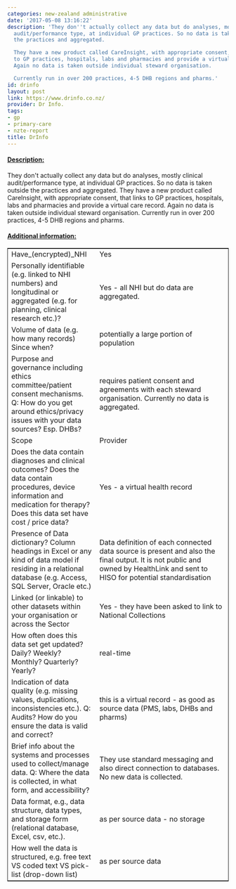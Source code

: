 ```yaml
---
categories: new-zealand administrative
date: '2017-05-08 13:16:22'
description: 'They don''t actually collect any data but do analyses, mostly clinical
  audit/performance type, at individual GP practices. So no data is taken outside
  the practices and aggregated.

  They have a new product called CareInsight, with appropriate consent, that links
  to GP practices, hospitals, labs and pharmacies and provide a virtual care record.
  Again no data is taken outside individual steward organisation.

  Currently run in over 200 practices, 4-5 DHB regions and pharms.'
id: drinfo
layout: post
link: https://www.drinfo.co.nz/
provider: Dr Info.
tags:
- gp
- primary-care
- nzte-report
title: DrInfo
---
```



 <h4> <u>Description:</u> </h4>
They don't actually collect any data but do analyses, mostly clinical audit/performance type, at individual GP practices. So no data is taken outside the practices and aggregated.
They have a new product called CareInsight, with appropriate consent, that links to GP practices, hospitals, labs and pharmacies and provide a virtual care record. Again no data is taken outside individual steward organisation.
Currently run in over 200 practices, 4-5 DHB regions and pharms.
 <h4> <u>Additional information:</u> </h4>
 <table style="border: 1px solid">
 <tr> <td width="40%">Have_(encrypted)_NHI</td> <td>Yes</td> </tr>
 <tr> <td width="40%">Personally identifiable (e.g. linked to NHI numbers) and longitudinal or aggregated (e.g. for planning, clinical research etc.)?</td> <td>Yes - all NHI but do data are aggregated.</td> </tr>
 <tr> <td width="40%">Volume of data (e.g. how many records)
Since when?</td> <td>potentially a large portion of population</td> </tr>
 <tr> <td width="40%">Purpose and governance including ethics committee/patient consent mechanisms. Q: How do you get around ethics/privacy issues with your data sources? Esp. DHBs?</td> <td>requires patient consent and agreements with each steward organisation. Currently no data is aggregated.</td> </tr>
 <tr> <td width="40%">Scope</td> <td>Provider</td> </tr>
 <tr> <td width="40%">Does the data contain diagnoses and clinical outcomes?
Does the data contain procedures, device information and medication for therapy?
Does this data set have cost / price data?</td> <td>Yes - a virtual health record</td> </tr>
 <tr> <td width="40%">Presence of Data dictionary? Column headings in Excel or any kind of data model if residing in a relational database (e.g. Access, SQL Server, Oracle etc.) </td> <td>Data definition of each connected data source is present and also the final output. It is not public and owned by HealthLink and sent to HISO for potential standardisation</td> </tr>
 <tr> <td width="40%">Linked (or linkable) to other datasets within your organisation or across the Sector</td> <td>Yes - they have been asked to link to National Collections</td> </tr>
 <tr> <td width="40%">How often does this data set get updated? Daily? Weekly? Monthly? Quarterly? Yearly?</td> <td>real-time</td> </tr>
 <tr> <td width="40%">Indication of data quality (e.g. missing values, duplications, inconsistencies etc.). Q: Audits? How do you ensure the data is valid and correct?</td> <td>this is a virtual record - as good as source data (PMS, labs, DHBs and pharms)</td> </tr>
 <tr> <td width="40%">Brief info about the systems and processes used to collect/manage data. Q: Where the data is collected, in what form, and accessibility?</td> <td>They use standard messaging and also direct connection to databases. No new data is collected. </td> </tr>
 <tr> <td width="40%">Data format, e.g., data structure, data types, and storage form (relational database, Excel, csv, etc.).</td> <td>as per source data - no storage</td> </tr>
 <tr> <td width="40%">How well the data is structured, e.g. free text VS coded text VS pick-list (drop-down list)</td> <td>as per source data</td> </tr>
 </table>